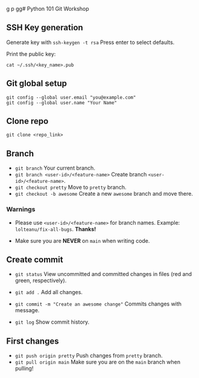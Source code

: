 g p gg# Python 101 Git Workshop

## SSH Key generation
Generate key with ```ssh-keygen -t rsa``` Press enter to select defaults.

Print the public key:

```
cat ~/.ssh/<key_name>.pub
```

## Git global setup
```
git config --global user.email "you@example.com"
git config --global user.name "Your Name"
```

## Clone repo
```
git clone <repo_link>
```

## Branch
* ```git branch``` Your current branch.
* ```git branch <user-id>/<feature-name>``` Create branch `<user-id>/<feature-name>`.
* ```git checkout pretty``` Move to `pretty` branch.
* ```git checkout -b awesome``` Create a new `awesome` branch and move there.


### Warnings
* Please use `<user-id>/<feature-name>` for branch names. Example: `lolteanu/fix-all-bugs`. **Thanks!**

* Make sure you are **NEVER** on `main` when writing code.


## Create commit
* ```git status``` View uncommitted and committed changes in files (red and green, respectively).

* ```git add .``` Add all changes.

* ```git commit -m "Create an awesome change"``` Commits changes with message.

* ```git log``` Show commit history.

## First changes
* ```git push origin pretty``` Push changes from `pretty` branch.
* ```git pull origin main``` Make sure you are on the `main` branch when pulling! 
